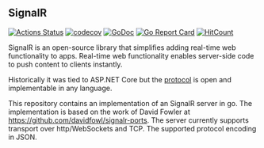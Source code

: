 ## SignalR

[![Actions Status](https://github.com/philippseith/signalr/workflows/Build%20and%20Test/badge.svg)](https://github.com/philippseith/signalr/actions)
[![codecov](https://codecov.io/gh/philippseith/signalr/branch/master/graph/badge.svg)](https://codecov.io/gh/philippseith/signalr)
[![GoDoc](https://godoc.org/github.com/philippseith/signalr?status.svg)](https://godoc.org/github.com/philippseith/signalr)
[![Go Report Card](https://goreportcard.com/badge/github.com/philippseith/signalr)](https://goreportcard.com/report/github.com/philippseith/signalr)
[![HitCount](http://hits.dwyl.com/philippseith/https://githubcom/philippseith/signalr.svg)](http://hits.dwyl.com/philippseith/https://githubcom/philippseith/signalr)

SignalR is an open-source library that simplifies adding real-time web functionality to apps. 
Real-time web functionality enables server-side code to push content to clients instantly.

Historically it was tied to ASP.NET Core but the 
[protocol](https://github.com/aspnet/AspNetCore/tree/master/src/SignalR/docs/specs) is open and implementable in any language.

This repository contains an implementation of an SignalR server in go. The implementation is based on the work of 
David Fowler at https://github.com/davidfowl/signalr-ports.
The server currently supports transport over http/WebSockets and TCP. The supported protocol encoding in JSON.
